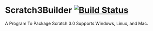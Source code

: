 # Scratch3Builder [![Build Status](https://travis-ci.org/TheBrokenRail/Scratch3Builder.svg?branch=master)](https://travis-ci.org/TheBrokenRail/Scratch3Builder)
A Program To Package Scratch 3.0
Supports Windows, Linux, and Mac.

